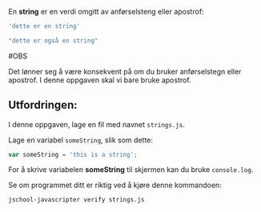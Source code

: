 En **string** er en verdi omgitt av anførselsteng eller apostrof:

```js
'dette er en string'

"dette er også en string"
```
#OBS

Det lønner seg å være konsekvent på om du bruker anførselstegn eller apostrof. I denne oppgaven skal vi bare bruke apostrof.

## Utfordringen:

I denne oppgaven, lage en fil med navnet `strings.js`.

Lage en variabel `someString`, slik som dette:

```js
var someString = 'this is a string';
```

For å skrive variabelen **someString** til skjermen kan du bruke `console.log`.

Se om programmet ditt er riktig ved å kjøre denne kommandoen:

`jschool-javascripter verify strings.js`
